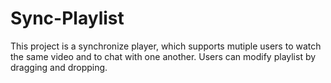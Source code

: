# Sync-Playlist
This project is a synchronize player, which supports mutiple users to watch the same video and to chat with one another. Users can modify playlist by dragging and dropping.
